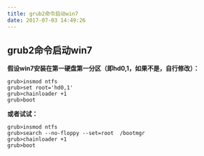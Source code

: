 ```yaml
---
title: grub2命令启动win7
date: 2017-07-03 14:49:26
---
```


##  grub2命令启动win7
**假设win7安装在第一硬盘第一分区（即hd0,1，如果不是，自行修改）：**
``` shell
grub>insmod ntfs
grub>set root='hd0,1'
grub>chainloader +1
grub>boot
```
**或者试试：**
``` shell
grub>insmod ntfs
grub>search --no-floppy --set=root  /bootmgr
grub>chainloader +1
grub>boot
```